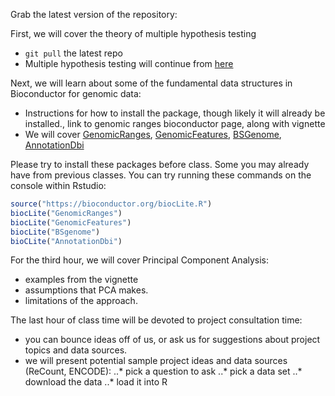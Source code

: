 Grab the latest version of the repository: 

First, we will cover the theory of multiple hypothesis testing
- `git pull` the latest repo 
 - Multiple hypothesis testing will continue from [here](https://github.com/jtleek/advdatasci/blob/gh-pages/lecture_notes/multipletesting/index.Rmd)


Next, we will learn about some of the fundamental data structures in Bioconductor for genomic data:
- Instructions for how to install the package, though likely it will already be installed., link to genomic ranges bioconductor page, along with vignette
- We will cover [GenomicRanges](https://bioconductor.org/packages/release/bioc/html/GenomicRanges.html), [GenomicFeatures](https://bioconductor.org/packages/release/bioc/html/GenomicFeatures.html), [BSGenome](https://bioconductor.org/packages/release/bioc/html/BSgenome.html), [AnnotationDbi](https://bioconductor.org/packages/release/bioc/html/AnnotationDbi.html)
	
Please try to install these packages before class.  Some you may already have from previous classes.  You can try running these commands on the console within Rstudio:

```R
source("https://bioconductor.org/biocLite.R")
biocLite("GenomicRanges")
biocLite("GenomicFeatures")
biocLite("BSgenome")
bioCLite("AnnotationDbi")

```
 	
For the third hour, we will cover Principal Component Analysis:
- examples from the vignette
- assumptions that PCA makes.
- limitations of the approach.

The last hour of class time will be devoted to project consultation time:
- you can bounce ideas off of us, or ask us for suggestions about project topics and data sources.
- we will present potential sample project ideas and data sources (ReCount, ENCODE):
..* pick a question to ask
..* pick a data set
..* download the data
..* load it into R

